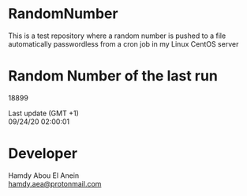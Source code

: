 # RandomNumber    
This is a test repository where a random number is pushed to a file automatically passwordless from a cron job in my Linux CentOS server    
# Random Number of the last run   
18899
      
Last update (GMT +1)    
09/24/20 02:00:01
# Developer    
Hamdy Abou El Anein   
hamdy.aea@protonmail.com

